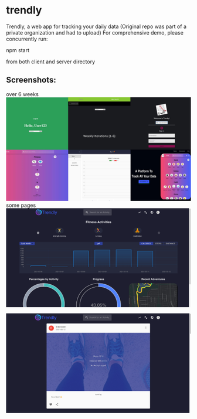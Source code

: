 # trendly
Trendly, a web app for tracking your daily data (Original repo was part of a private organization and had to upload)
For comprehensive demo, please concurrently run: 

npm start 

from both client and server directory

## Screenshots:

over 6 weeks
<img src="./4.jpg">
some pages
<img src="./1.png" >

<img src="./2.png" >
